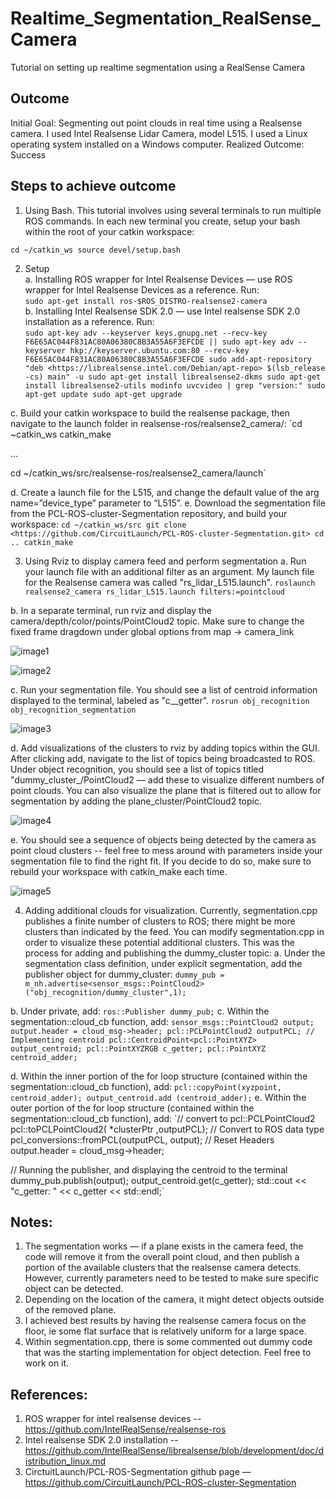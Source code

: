 # Realtime_Segmentation_RealSense_Camera
Tutorial on setting up realtime segmentation using a RealSense Camera

## Outcome
Initial Goal: Segmenting out point clouds in real time using a Realsense camera. I used Intel Realsense Lidar Camera, model L515. I used a Linux operating system installed on a Windows computer.
Realized Outcome: Success
## Steps to achieve outcome
1. Using Bash. This tutorial involves using several terminals to run multiple ROS commands. In each new terminal you create, setup your bash within the root of your catkin workspace:  

`cd ~/catkin_ws
source devel/setup.bash`

2. Setup  
a. Installing ROS wrapper for Intel Realsense Devices — use ROS wrapper for Intel Realsense Devices as a reference. Run:  
`sudo apt-get install ros-$ROS_DISTRO-realsense2-camera`  
b. Installing Intel Realsense SDK 2.0 — use Intel realsense SDK 2.0 installation as a reference. Run:  
`sudo apt-key adv --keyserver keys.gnupg.net --recv-key  
F6E65AC044F831AC80A06380C8B3A55A6F3EFCDE || sudo apt-key adv --keyserver hkp://keyserver.ubuntu.com:80 --recv-key F6E65AC044F831AC80A06380C8B3A55A6F3EFCDE
sudo add-apt-repository "deb <https://librealsense.intel.com/Debian/apt-repo> $(lsb_release -cs) main" -u
sudo apt-get install librealsense2-dkms
sudo apt-get install librealsense2-utils
modinfo uvcvideo | grep "version:"
sudo apt-get update
sudo apt-get upgrade`

c. Build your catkin workspace to build the realsense package, then navigate to the launch folder in realsense-ros/realsense2_camera/: 
`cd ~catkin_ws
catkin_make

...

cd ~/catkin_ws/src/realsense-ros/realsense2_camera/launch`

d. Create a launch file for the L515, and change the default value of the arg name=”device_type” parameter to “L515”.
e. Download the segmentation file from the PCL-ROS-cluster-Segmentation repository, and build your workspace:
`cd ~/catkin_ws/src
git clone <https://github.com/CircuitLaunch/PCL-ROS-cluster-Segmentation.git>
cd ..
catkin_make`

3. Using Rviz to display camera feed and perform segmentation
a. Run your launch file with an additional filter as an argument. My launch file for the Realsense camera was called "rs_lidar_L515.launch".
`roslaunch realsense2_camera rs_lidar_L515.launch filters:=pointcloud`

b. In a separate terminal, run rviz and display the camera/depth/color/points/PointCloud2 topic. Make sure to change the fixed frame dragdown under global options from map → camera_link



![image1](https://user-images.githubusercontent.com/11999157/232882797-3e9a36fb-8793-4fc8-9110-7f381e70dcc3.png)





![image2](https://user-images.githubusercontent.com/11999157/232882827-1f100882-3f91-4e34-a5a7-ccdec3fe2c93.png)



c. Run your segmentation file. You should see a list of centroid information displayed to the terminal, labeled as "c_<number>_getter".
`rosrun obj_recognition obj_recognition_segmentation`



![image3](https://user-images.githubusercontent.com/11999157/232882847-b920fd91-c426-4fcd-ac6b-4fd3faf2ce43.png)


d. Add visualizations of the clusters to rviz by adding topics within the GUI. After clicking add, navigate to the list of topics being broadcasted to ROS. Under object recognition, you should see a list of topics titled "dummy_cluster_<number>/PointCloud2 — add these to visualize different numbers of point clouds. You can also visualize the plane that is filtered out to allow for segmentation by adding the plane_cluster/PointCloud2 topic.




![image4](https://user-images.githubusercontent.com/11999157/232882874-cc582cff-4bb1-486b-8014-a849062d4e7a.png)


e. You should see a sequence of objects being detected by the camera as point cloud clusters -- feel free to mess around with parameters inside your segmentation file to find the right fit. If you decide to do so, make sure to rebuild your workspace with catkin_make each time.




![image5](https://user-images.githubusercontent.com/11999157/232882897-81ee764a-16e6-4563-b06f-2087c7c9bb87.png)

4. Adding additional clouds for visualization. Currently, segmentation.cpp publishes a finite number of clusters to ROS; there might be more clusters than indicated by the feed. You can modify segmentation.cpp in order to visualize these potential additional clusters. This was the process for adding and publishing the dummy_cluster topic:
  a. Under the segmentation class definition, under explicit segmentation, add the publisher object for dummy_cluster:
  `dummy_pub = m_nh.advertise<sensor_msgs::PointCloud2> ("obj_recognition/dummy_cluster",1);`
 
  b. Under private, add:
`ros::Publisher dummy_pub;`
c. Within the segmentation::cloud_cb function, add:
`sensor_msgs::PointCloud2 output;
output.header = cloud_msg->header;
pcl::PCLPointCloud2 outputPCL;
// Implementing centroid
pcl::CentroidPoint<pcl::PointXYZ> output_centroid;
pcl::PointXYZRGB c_getter;
pcl::PointXYZ centroid_adder;`

d. Within the inner portion of the for loop structure (contained within the segmentation::cloud_cb function), add:
`pcl::copyPoint(xyzpoint, centroid_adder);
output_centroid.add (centroid_adder);`
e. Within the outer portion of the for loop structure (contained within the segmentation::cloud_cb function), add:
`// convert to pcl::PCLPointCloud2
pcl::toPCLPointCloud2( *clusterPtr ,outputPCL);
// Convert to ROS data type
pcl_conversions::fromPCL(outputPCL, output);
// Reset Headers
output.header = cloud_msg->header;

// Running the publisher, and displaying the centroid to the terminal
dummy_pub.publish(output);
output_centroid.get(c_getter);
std::cout << "c_getter: " << c_getter << std::endl;`

## Notes:
1. The segmentation works — if a plane exists in the camera feed, the code will remove it from the overall point cloud, and then publish a portion of the available clusters that the realsense camera detects. However, currently parameters need to be tested to make sure specific object can be detected.
2. Depending on the location of the camera, it might detect objects outside of the removed plane.
3. I achieved best results by having the realsense camera focus on the floor, ie some flat surface that is relatively uniform for a large space.
4. Within segmentation.cpp, there is some commented out dummy code that was the starting implementation for object detection. Feel free to work on it.

## References:
1. ROS wrapper for intel realsense devices -- https://github.com/IntelRealSense/realsense-ros
2. Intel realsense SDK 2.0 installation -- https://github.com/IntelRealSense/librealsense/blob/development/doc/distribution_linux.md
3. CirctuitLaunch/PCL-ROS-Segmentation github page — https://github.com/CircuitLaunch/PCL-ROS-cluster-Segmentation
